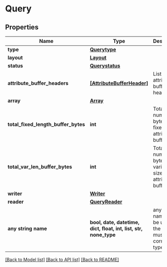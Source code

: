 # Query


## Properties
Name | Type | Description | Notes
------------ | ------------- | ------------- | -------------
**type** | [**Querytype**](Querytype.md) |  | 
**layout** | [**Layout**](Layout.md) |  | 
**status** | [**Querystatus**](Querystatus.md) |  | 
**attribute_buffer_headers** | [**[AttributeBufferHeader]**](AttributeBufferHeader.md) | List of attribute buffer headers | 
**array** | [**Array**](Array.md) |  | 
**total_fixed_length_buffer_bytes** | **int** | Total number of bytes in fixed size attribute buffers. | 
**total_var_len_buffer_bytes** | **int** | Total number of bytes in variable size attribute buffers. | 
**writer** | [**Writer**](Writer.md) |  | [optional] 
**reader** | [**QueryReader**](QueryReader.md) |  | [optional] 
**any string name** | **bool, date, datetime, dict, float, int, list, str, none_type** | any string name can be used but the value must be the correct type | [optional]

[[Back to Model list]](../README.md#documentation-for-models) [[Back to API list]](../README.md#documentation-for-api-endpoints) [[Back to README]](../README.md)



